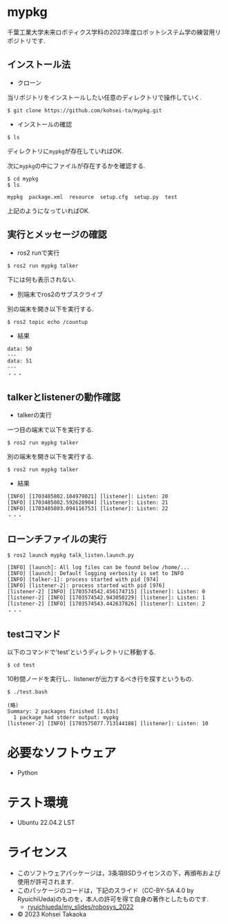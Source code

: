 # mypkg
千葉工業大学未来ロボティクス学科の2023年度ロボットシステム学の練習用リポジトリです.

## インストール法

* クローン

当リポジトリをインストールしたい任意のディレクトリで操作していく.
```
$ git clone https://github.com/kohsei-ta/mypkg.git
```

* インストールの確認
```
$ ls
```

ディレクトリに`mypkg`が存在していればOK.

次に`mypkg`の中にファイルが存在するかを確認する.
```
$ cd mypkg
$ ls
```
```
mypkg  package.xml  resource  setup.cfg  setup.py  test
```
上記のようになっていればOK.

## 実行とメッセージの確認

* ros2 runで実行

```
$ ros2 run mypkg talker 
```
下には何も表示されない.

* 別端末でros2のサブスクライブ

別の端末を開き以下を実行する.
```
$ ros2 topic echo /countup
```

* 結果

```
data: 50
---
data: 51
---
・・・
```

## talkerとlistenerの動作確認

* talkerの実行

一つ目の端末で以下を実行する.
```
$ ros2 run mypkg talker
```

別の端末を開き以下を実行する.
```
$ ros2 run mypkg talker
```

* 結果

```
[INFO] [1703485802.104979021] [listener]: Listen: 20
[INFO] [1703485802.592628904] [listener]: Listen: 21
[INFO] [1703485803.094116753] [listener]: Listen: 22
・・・
```

## ローンチファイルの実行

```
$ ros2 launch mypkg talk_listen.launch.py
```
```
[INFO] [launch]: All log files can be found below /home/...
[INFO] [launch]: Default logging verbosity is set to INFO
[INFO] [talker-1]: process started with pid [974]
[INFO] [listener-2]: process started with pid [976]
[listener-2] [INFO] [1703574542.456174715] [listener]: Listen: 0
[listener-2] [INFO] [1703574542.943050229] [listener]: Listen: 1
[listener-2] [INFO] [1703574543.442637826] [listener]: Listen: 2
・・・
```

## testコマンド

以下のコマンドで'test'というディレクトリに移動する.
```
$ cd test
```

10秒間ノードを実行し、listenerが出力するべき行を探すというもの.
```
$ ./test.bash
```
```
(略)
Summary: 2 packages finished [1.63s]
  1 package had stderr output: mypkg
[listener-2] [INFO] [1703575077.713144188] [listener]: Listen: 10
```

# 必要なソフトウェア
* Python

# テスト環境
* Ubuntu 22.04.2 LST

# ライセンス
* このソフトウェアパッケージは，3条項BSDライセンスの下，再頒布および使用が許可されます.
* このパッケージのコードは，下記のスライド（CC-BY-SA 4.0 by RyuichiUeda)のものを，本人の許可を得て自身の著作としたものです.
    * [ryuichiueda/my_slides/robosys_2022](https://github.com/ryuichiueda/my_slides/tree/master/robosys_2022)
* © 2023 Kohsei Takaoka
